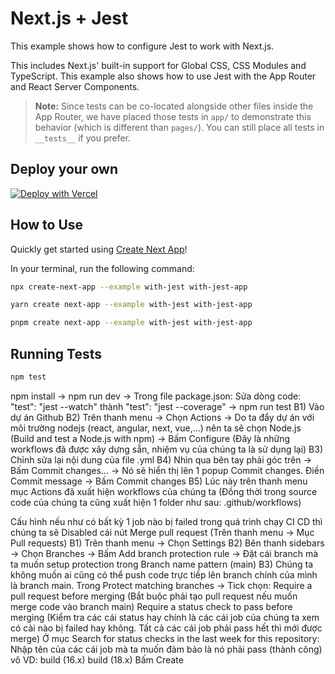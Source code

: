 # Next.js + Jest

This example shows how to configure Jest to work with Next.js.

This includes Next.js' built-in support for Global CSS, CSS Modules and TypeScript. This example also shows how to use Jest with the App Router and React Server Components.

> **Note:** Since tests can be co-located alongside other files inside the App Router, we have placed those tests in `app/` to demonstrate this behavior (which is different than `pages/`). You can still place all tests in `__tests__` if you prefer.

## Deploy your own

[![Deploy with Vercel](https://vercel.com/button)](https://vercel.com/new/clone?repository-url=https://github.com/vercel/next.js/tree/canary/examples/with-jest&project-name=with-jest&repository-name=with-jest)

## How to Use

Quickly get started using [Create Next App](https://github.com/vercel/next.js/tree/canary/packages/create-next-app#readme)!

In your terminal, run the following command:

```bash
npx create-next-app --example with-jest with-jest-app
```

```bash
yarn create next-app --example with-jest with-jest-app
```

```bash
pnpm create next-app --example with-jest with-jest-app
```

## Running Tests

```bash
npm test
```

<!-- CI CD -->
npm install -> npm run dev -> Trong file package.json: Sửa dòng code: "test": "jest --watch" thành "test": "jest --coverage" -> npm run test
B1) Vào dự án Github
B2) Trên thanh menu -> Chọn Actions -> Do ta đẩy dự án với môi trường nodejs (react, angular, next, vue,...) nên ta sẽ chọn
Node.js (Build and test a Node.js with npm) -> Bấm Configure (Đây là những workflows đã được xây dựng sẵn, nhiệm vụ của chúng ta là sử dụng lại)
B3) Chỉnh sửa lại nội dung của file .yml
B4) Nhìn qua bên tay phải góc trên -> Bấm Commit changes... -> Nó sẽ hiển thị lên 1 popup Commit changes. Điền Commit message -> Bấm Commit changes
B5) Lúc này trên thanh menu mục Actions đã xuất hiện workflows của chúng ta (Đồng thời trong source code của chúng ta cũng xuất hiện 1 
folder như sau: .github/workflows)

Cấu hình nếu như có bất kỳ 1 job nào bị failed trong quá trình chạy CI CD thì chúng ta sẽ Disabled cái nút Merge pull request (Trên thanh menu -> Mục Pull requests)
B1) Trên thanh menu -> Chọn Settings
B2) Bên thanh sidebars -> Chọn Branches -> Bấm Add branch protection rule -> Đặt cái branch mà ta muốn setup protection trong Branch name pattern (main)
B3) Chúng ta không muốn ai cũng có thể push code trực tiếp lên branch chính của mình là branch main. Trong Protect matching branches -> Tick chọn:
Require a pull request before merging (Bắt buộc phải tạo pull request nếu muốn merge code vào branch main)
Require a status check to pass before merging (Kiểm tra các cái status hay chính là các cái job của chúng ta xem có cài nào bị failed hay không. 
Tất cả các cái job phải pass hết thì mới được merge)
Ở mục Search for status checks in the last week for this repository: Nhập tên của các cái job mà ta muốn đảm bảo là nó phải pass (thành công) vô 
VD: 
build (16.x)
build (18.x)
Bấm Create